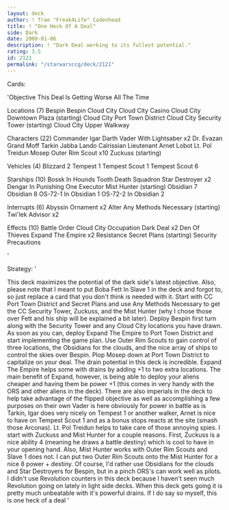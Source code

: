 ```yaml
---
layout: deck
author: ! Trae "Freak4Life" Cadenhead
title: ! "One Heck Of A Deal"
side: Dark
date: 2000-01-06
description: ! "Dark Deal working to its fullest potential."
rating: 3.5
id: 2121
permalink: "/starwarsccg/deck/2121"
---
```

Cards: 

'Objective
This Deal Is Getting Worse All The Time

Locations (7)
Bespin
Bespin Cloud City
Cloud City Casino
Cloud City Downtown Plaza (starting)
Cloud City Port Town District
Cloud City Security Tower (starting)
Cloud City Upper Walkway

Characters (22)
Commander Igar
Darth Vader With Lightsaber  x2
Dr. Evazan
Grand Moff Tarkin
Jabba
Lando Calrissian
Lieutenant Arnet
Lobot
Lt. Pol Treidun
Mosep
Outer Rim Scout  x10
Zuckuss (starting)

Vehicles (4)
Blizzard 2
Tempest 1
Tempest Scout 1
Tempest Scout 6

Starships (10)
Bossk In Hounds Tooth
Death Squadron Star Destroyer  x2
Dengar In Punishing One
Executor
Mist Hunter (starting)
Obsidian 7
Obsidian 8
OS-72-1 In Obsidian 1
OS-72-2 In Obsidian 2

Interrupts (6)
Abyssin Ornament  x2
Alter
Any Methods Necessary (starting)
Twi'lek Advisor  x2

Effects (10)
Battle Order
Cloud City Occupation
Dark Deal  x2
Den Of Thieves
Expand The Empire  x2
Resistance
Secret Plans (starting)
Security Precautions


'

Strategy: '

This deck maximizes the potential of the dark side's latest objective. Also, please note that I meant to put Boba Fett In Slave 1 in the deck and forgot to, so just replace a card that you don't think is needed with it. Start with CC Port Town District and Secret Plans and use Any Methods Necessary to get the CC Security Tower, Zuckuss, and the Mist Hunter (why I chose those over Fett and his ship will be explained a bit later). Deploy Bespin first turn along with the Security Tower and any Cloud City locations you have drawn. As soon as you can, deploy Expand The Empire to Port Town District and start implementing the game plan. Use Outer Rim Scouts to gain control of three locations, the Obsidians for the clouds, and the nice array of ships to control the skies over Bespin. Plop Mosep down at Port Town District to capitalize on your deal. The drain potential in this deck is incredible. Expand The Empire helps some with drains by adding +1 to two extra locations. The main benefit of Expand, however, is being able to deploy your aliens cheaper and having them be power +1 (this comes in very handy with the ORS and other aliens in the deck). There are also imperials in the deck to help take advantage of the flipped objective as well as accomplishing a few purposes on their own Vader is here obviously for power in battle as is Tarkin, Igar does very nicely on Tempest 1 or another walker, Arnet is nice to have on Tempest Scout 1 and as a bonus stops reacts at the site (smash those Arconas). Lt. Pol Treidun helps to take  care of those annoying spies. I start with Zuckuss and Mist Hunter for a couple reasons. First, Zuckuss is a nice ability 4 (meaning he draws a battle destiny) which is cool to have in your opening hand. Also, Mist Hunter works with Outer Rim Scouts and Slave 1 does not. I can put two Outer Rim Scouts onto the Mist Hunter for a nice 8 power + destiny. Of course, I'd rather use Obsidians for the clouds and Star Destroyers for Bespin, but in a pinch ORS's can work well as pilots. I didn't use Revolution counters in this deck because I haven't seen much Revolution going on lately in light side decks. When this deck gets going it is pretty much unbeatable with it's powerful drains. If I do say so myself, this is one heck of a deal  '
